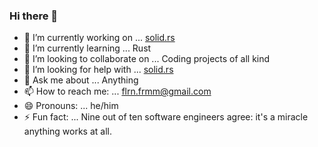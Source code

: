### Hi there 👋

- 🔭 I’m currently working on ... [solid.rs](https://github.com/open-marketplace-applications/solid.rs)
- 🌱 I’m currently learning ... Rust
- 👯 I’m looking to collaborate on ... Coding projects of all kind
- 🤔 I’m looking for help with ... [solid.rs](https://github.com/open-marketplace-applications/solid.rs)
- 💬 Ask me about ... Anything
- 📫 How to reach me: ... flrn.frmm@gmail.com
- 😄 Pronouns: ... he/him
- ⚡ Fun fact: ... Nine out of ten software engineers agree: it's a miracle anything works at all.
